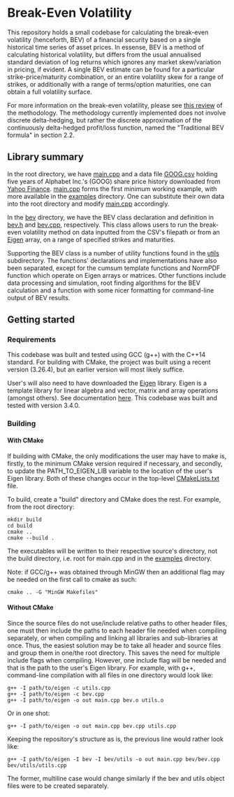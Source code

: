 # Break-Even Volatility

This repository holds a small codebase for calculating the break-even volatility (henceforth, BEV) of a financial security based on a single historical time series of asset prices. In essense, BEV is a method of calculating historical volatility, but differs from the usual annualised standard deviation of log returns which ignores any market skew/variation in pricing, if evident. A single BEV estimate can be found for a particular strike-price/maturity combination, or an entire volatility skew for a range of strikes, or additionally with a range of terms/option maturities, one can obtain a full volatility surface.

For more information on the break-even volatility, please see [this review](https://open.uct.ac.za/handle/11427/30980) of the methodology. The methodology currently implemented does not involve discrete delta-hedging, but rather the discrete approximation of the continuously delta-hedged profit/loss function, named the "Traditional BEV formula" in section 2.2.

## Library summary

In the root directory, we have [main.cpp](main.cpp) and a data file [GOOG.csv](GOOG.csv) holding five years of Alphabet Inc.'s (GOOG) share price history downloaded from [Yahoo Finance](https://finance.yahoo.com/quote/GOOG/history?p=GOOG). [main.cpp](main.cpp) forms the first minimum working example, with more available in the [examples](examples) directory. One can substitute their own data into the root directory and modify [main.cpp](main.cpp) accordingly.

In the [bev](bev) directory, we have the BEV class declaration and definition in [bev.h](bev/bev.h) and [bev.cpp](bev/bev.cpp), respectively. This class allows users to run the break-even volatility method on data inputted from the CSV's filepath or from an [Eigen](https://eigen.tuxfamily.org/index.php?title=Main_Page) array, on a range of specified strikes and maturities.

Supporting the BEV class is a number of utility functions found in the [utils](bev/utils) subdirectory. The functions' declarations and implementations have also been separated, except for the cumsum template functions and NormPDF function which operate on Eigen arrays or matrices. Other functions include data processing and simulation, root finding algorithms for the BEV calculation and a function with some nicer formatting for command-line output of BEV results.

## Getting started

### Requirements

This codebase was built and tested using GCC (g++) with the C++14 standard. For building with CMake, the project was built using a recent version (3.26.4), but an earlier version will most likely suffice.

User's will also need to have downloaded the [Eigen](https://eigen.tuxfamily.org/index.php?title=Main_Page) library. Eigen is a template library for linear algebra and vector, matrix and array operations (amongst others). See documentation [here](https://eigen.tuxfamily.org/dox/). This codebase was built and tested with version 3.4.0.

### Building 

#### With CMake

If building with CMake, the only modifications the user may have to make is, firstly, to the minimum CMake version required if necessary, and secondly, to update the PATH_TO_EIGEN_LIB variable to the location of the user's Eigen library. Both of these changes occur in the top-level [CMakeLists.txt](CMakeLists.txt) file.

To build, create a "build" directory and CMake does the rest. For example, from the root directory:
```
mkdir build
cd build
cmake ..
cmake --build .
```
The executables will be written to their respective source's directory, not the build directory, i.e. root for main.cpp and in the [examples](examples) directory.

Note: if GCC/g++ was obtained through MinGW then an additional flag may be needed on the first call to cmake as such:
```
cmake .. -G "MinGW Makefiles"
```

#### Without CMake

Since the source files do not use/include relative paths to other header files, one must then include the paths to each header file needed when compiling separately, or when compiling and linking all libraries and sub-libraries at once. Thus, the easiest solution may be to take all header and source files and group them in one/the root directory. This saves the need for multiple include flags when compiling. However, one include flag will be needed and that is the path to the user's Eigen library. For example, with g++, command-line compilation with all files in one directory would look like:
```
g++ -I path/to/eigen -c utils.cpp
g++ -I path/to/eigen -c bev.cpp
g++ -I path/to/eigen -o out main.cpp bev.o utils.o
```
Or in one shot:
```
g++ -I path/to/eigen -o out main.cpp bev.cpp utils.cpp
```
Keeping the repository's structure as is, the previous line would rather look like:
```
g++ -I path/to/eigen -I bev -I bev/utils -o out main.cpp bev/bev.cpp bev/utils/utils.cpp
```
The former, multiline case would change similarly if the bev and utils object files were to be created separately.
